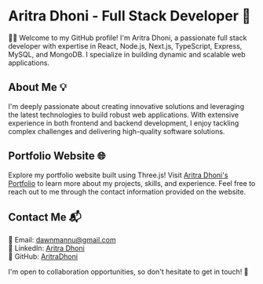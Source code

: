 # Aritra Dhoni - Full Stack Developer 🚀

👨‍🎓 Welcome to my GitHub profile! I'm Aritra Dhoni, a passionate full stack developer with expertise in React, Node.js, Next.js, TypeScript, Express, MySQL, and MongoDB. I specialize in building dynamic and scalable web applications.

## About Me 💡

I'm deeply passionate about creating innovative solutions and leveraging the latest technologies to build robust web applications. With extensive experience in both frontend and backend development, I enjoy tackling complex challenges and delivering high-quality software solutions.

## Portfolio Website 🌐

Explore my portfolio website built using Three.js! Visit [Aritra Dhoni's Portfolio](https://your-portfolio-website.com) to learn more about my projects, skills, and experience. Feel free to reach out to me through the contact information provided on the website.

## Contact Me 📬

📧 Email: dawnmannu@gmail.com  
🔗 LinkedIn: [Aritra Dhoni](https://www.linkedin.com/in/aritra-dhoni-270250232/)  
🐙 GitHub: [AritraDhoni](https://github.com/aerisakaaritra)

I'm open to collaboration opportunities, so don't hesitate to get in touch! 🤝
